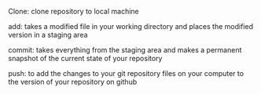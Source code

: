 Clone: clone repository to local machine

add: takes a modified file in your working directory and places the modified version in a staging area

commit: takes everything from the staging area and makes a permanent snapshot of the current state of your repository

push: to add the changes to your git repository files on your computer to the version of your repository on github

